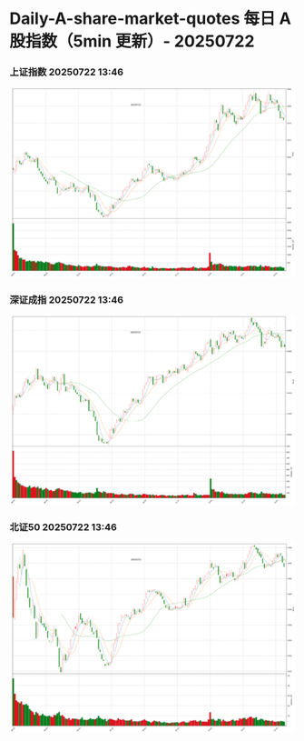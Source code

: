 
# Daily-A-share-market-quotes 每日 A 股指数（5min 更新）- 20250722

### 上证指数 20250722 13:46
![](./fig/2025/7/20250722-sh000001.png)

### 深证成指 20250722 13:46
![](./fig/2025/7/20250722-sz399001.png)

### 北证50 20250722 13:46
![](./fig/2025/7/20250722-bj899050.png)
